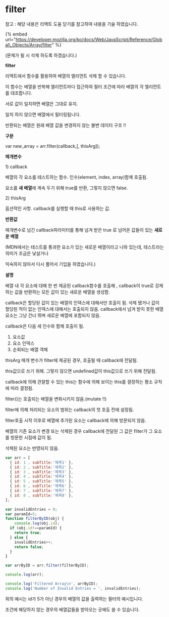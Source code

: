 # filter

참고 : 해당 내용은 리액트 도움 닫기를 참고하여 내용을 기술 하였습니다. 

{% embed url="https://developer.mozilla.org/ko/docs/Web/JavaScript/Reference/Global\_Objects/Array/filter" %}



\(문제가 될 시 삭제 하도록 하겠습니다.\)

**filter**

리액트에서 함수를 활용하여 배열의 엘리먼트 삭제 할 수 있습니다.

이 함수는 배열을 반복해 엘리먼트마다 접근하여 필터 조건에 따라 배열의 각 엘리먼트를 대조합니다.

서로 값이 일치하면 배열은 그대로 유지.

일치 하지 않으면 배열에서 필터링됩니다. 

반환되는 배열은 원래 배열 값을 변경하지 않는 불변 데이터 구조 !!

**구문**

var new\_array = arr.filter\(callback,\[, thisArg\]\);

**매개변수**

1\) callback

배열의 각 요소를 테스트하는 함수. 인수\(element, index, array\)함께 호출됨.

요소를 **새 배열**에 계속 두기 위해 true를 반환, 그렇지 않으면 false.

2\) thisArg

옵션적인 사항. callback를 실행할 때 this로 사용하는 값.

**반환값**

매개변수로 넘긴 callback파라미터를 통해 넘겨 받은 true 로 넘어온 값들이 있는 **새로운 배열**

\(MDN에서는 테스트를 통과한 요소가 있는 새로운 배열이라고 나와 있는데, 테스트라는 의미가 조금은 낯설거나 

익숙하지 않아서 다시 풀어서 기입을 하였습니다.\)

**설명**

배열 내 각 요소에 대해 한 번 제공된 callback함수를 호출해 , callback이 true로 강제하는 값을 반환하는 모든 값이 있는 새로운 배열을 생성함.

callback은 할당된 값이 있는 배열의 인덱스에 대해서만 호출이 됨. 삭제 됐거나 값이 할당된 적이 없는 인덱스에 대해서는 호출되지 않음. callback에서 넘겨 받지 못한 배열 요소는 그냥 건너 뛰며 새로운 배열에 포함되지 않음.

callback은 다음 세 인수와 함께 호출이 됨.

1. 요소값
2. 요소 인덱스
3. 순회되는 배열 객체

thisArg 매개 변수가 filter에 제공된  경우, 호출될 때 callback에 전달됨.

this값으로 쓰기 위해. 그렇지 않으면 undefined값이 this값으로 쓰기 위해 전달됨.

callback에 의해 관찰할 수 있는 this는 함수에 의해 보이는 this를 결정하는 평소 규칙에 따라 결정됨.

filter\(\)는 호출되는 배열을 변화시키지 않음.\(mutate !!\)

filter에 의해 처리되는 요소의 범위는 callback의 첫 호출 전에 설정됨.

filter호출 시작 이후로 배열에 추가된 요소는 callback에 의해 방문되지 않음.

배열의 기존 요소가 변경 또는 삭제된 경우 callback에 전달된 그 값은  filter가 그 요소를 방문한 시점에 값이 됨.

삭제된 요소는 반영되지 않음.

```javascript
var arr = [
  { id: 1 , subTitle:'제목1' },
  { id: 2 , subTitle:'제목2' },
  { id: 3 , subTitle:'제목3' },
  { id: 4 , subTitle:'제목4' },
  { id: 5 , subTitle:'제목5' },
  { id: 6 , subTitle:'제목6' },
  { id: 7 , subTitle:'제목7' },
  { id: 8 , subTitle:'제목8' },
];

var invalidEntries = 0;
var paramId=5;
function filterByID(obj) {
	console.log(obj.id);
  if (obj.id!==paramId) {
    return true;
  } else {
    invalidEntries++;
    return false;
  }
}

var arrByID = arr.filter(filterByID);

console.log(arr);

console.log('Filtered Array\n', arrByID);
console.log('Number of Invalid Entries = ', invalidEntries);
```

위의 예시는 id가 5가 아닌 경우의 배열의 값을 출력하는 필터의 예시입니다. 

조건에 해당하지 않는 경우의 배열값들을 받아오는 곳에도 쓸 수 있습니다. 



